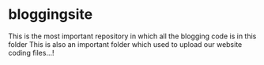 # bloggingsite
This is the most important repository in which all the blogging code is in this folder
This is also an important folder which used to upload our website coding files...!
